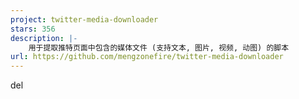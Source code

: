 ```yaml
---
project: twitter-media-downloader
stars: 356
description: |-
    用于提取推特页面中包含的媒体文件 (支持文本, 图片, 视频, 动图) 的脚本
url: https://github.com/mengzonefire/twitter-media-downloader
---
```


del
